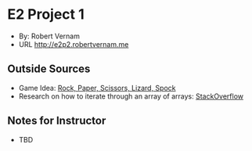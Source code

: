 # E2 Project 1
+ By: Robert Vernam
+ URL http://e2p2.robertvernam.me

## Outside Sources
+ Game Idea: [Rock, Paper, Scissors, Lizard, Spock](https://bigbangtheory.fandom.com/wiki/Rock,_Paper,_Scissors,_Lizard,_Spock)
+ Research on how to iterate through an array of arrays: [StackOverflow](https://stackoverflow.com/questions/10131802/foreach-for-arrays-inside-of-an-array)

## Notes for Instructor
+ TBD


